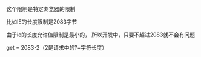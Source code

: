 

这个限制是特定浏览器的限制

比如IE的长度限制是2083字节

由于ie的长度允许值限制是最小的，
所以开发中，只要不超过2083就不会有问题

get = 2083-2（2是请求中的?=字符长度）